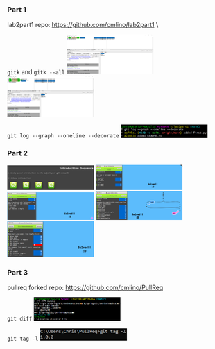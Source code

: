 ### Part 1
lab2part1 repo: https://github.com/cmlino/lab2part1 \\

`gitk` and `gitk --all`
<img width="200" alt="portfolio_view" src=gitk.PNG>
<img width="200" alt="portfolio_view" src=gitk_all.PNG>

`git log --graph --oneline --decorate`
<img width="200" alt="portfolio_view" src=git_log.PNG>

### Part 2
<img width="200" alt="portfolio_view" src=intro_sequence.PNG>
<img width="200" alt="portfolio_view" src=intro1.PNG>
<img width="200" alt="portfolio_view" src=intro2.PNG>
<img width="200" alt="portfolio_view" src=intro3.PNG>
<img width="200" alt="portfolio_view" src=intro4.PNG>

### Part 3
pullreq forked repo: https://github.com/cmlino/PullReq

`git diff`
<img width="200" alt="portfolio_view" src=gitdiff.PNG>

`git tag -l`
<img width="200" alt="portfolio_view" src=git_tag.PNG>